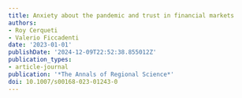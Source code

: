 ```yaml
---
title: Anxiety about the pandemic and trust in financial markets
authors:
- Roy Cerqueti
- Valerio Ficcadenti
date: '2023-01-01'
publishDate: '2024-12-09T22:52:38.855012Z'
publication_types:
- article-journal
publication: '*The Annals of Regional Science*'
doi: 10.1007/s00168-023-01243-0
---
```

